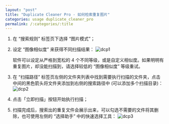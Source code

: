 ```yaml
---
layout: "post"
title: "Duplicate Cleaner Pro - 如何检索重复图片"
categories: usage duplicate_cleaner_pro
permalink: /:categories/:title
---
```

1. 在 “搜索规则” 标签页下选择 “图片模式”；
2. 设定 “图像相似度” 来获得不同扫描结果：
	![dcp1](https://i.imgur.com/qtTHsDU.png)

	软件可以设定从严格到宽松的 4 个不同等级，或是自定义相似度。如果明明有重复图片，却没能扫描到，请选择较低的 “图像相似度” 等级重试。
3. 在 “扫描路径” 标签页左侧的文件夹列表中找到需要执行扫描的文件夹，点击中间的黑色箭头将文件夹添加到右侧的搜索路径中 (可以添加多个扫描目录)：
	![dcp2](https://i.imgur.com/yN4DNkO.png)

4. 点击「立即扫描」按钮开始执行扫描；
5. 扫描完成后，搜索出的重复文件会展示出来，可以勾选不需要的文件将其删除，也可使用左侧的 “选择助手” 中的快速选择工具：
	![dcp3](https://i.imgur.com/LFbR9m1.png)
